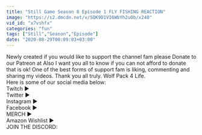 ```yaml
---
title: "Still Game Season 8 Episode 1 FLY FISHING REACTION"
image: "https://s2.dmcdn.net/v/SQK9D1VI6WbYh2uOb/x240"
vid_id: "x7vshfx"
categories: "fun"
tags: ["Still","Season","Episode"]
date: "2020-08-29T00:09:03+03:00"
---
```

Newly created if you would like to support the channel fam please Donate to our Patreon at  Also I want you all to know if you can not afford to donate that is ok! One of the best forms of support fam is liking, commenting and sharing my videos. Thank you all truly. Wolf Pack 4 Life.    <br>Here is some of our social media below:   <br>Twitch ►    <br>Twitter ►    <br>Instagram ►    <br>Facebook ►    <br>MERCH ►    <br>Amazon Wishlist ►    <br>JOIN THE DISCORD: 
